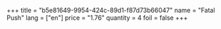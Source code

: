 +++
title = "b5e81649-9954-424c-89d1-f87d73b66047"
name = "Fatal Push"
lang = ["en"]
price = "1.76"
quantity = 4
foil = false
+++
